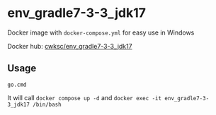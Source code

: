 # env_gradle7-3-3_jdk17

Docker image with `docker-compose.yml` for easy use in Windows

Docker hub: [cwksc/env_gradle7-3-3_jdk17](https://hub.docker.com/r/cwksc/env_gradle7-3-3_jdk17)

## Usage

```
go.cmd
```

It will call `docker compose up -d` and `docker exec -it env_gradle7-3-3_jdk17 /bin/bash`
